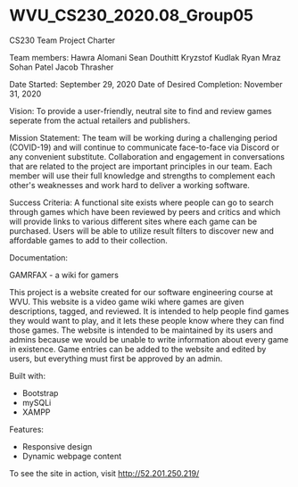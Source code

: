 # WVU_CS230_2020.08_Group05
CS230 Team Project Charter

Team members: 
Hawra Alomani
Sean Douthitt
Kryzstof Kudlak
Ryan Mraz
Sohan Patel 
Jacob Thrasher

Date Started: September 29, 2020
Date of Desired Completion: November 31, 2020

Vision: To provide a user-friendly, neutral site to find and review games seperate from the actual retailers and publishers.

Mission Statement: 
	The team will be working during a challenging period (COVID-19) and will continue to communicate face-to-face via Discord or any convenient substitute. Collaboration and engagement in conversations that are related to the project are important principles in our team. Each member will use their full knowledge and strengths to complement each other's weaknesses and work hard to deliver a working software.

Success Criteria:
A functional site exists where people can go to search through games which have been reviewed by peers and critics and which will provide links to various different sites where each game can be purchased. Users will be able to utilize result filters to discover new and affordable games to add to their collection. 



Documentation:

GAMRFAX - a wiki for gamers

This project is a website created for our software engineering course at WVU. This website is a video game wiki where games are given descriptions, tagged, and reviewed. It is intended to help people find games they would want to play, and it lets these people know where they can find those games. The website is intended to be maintained by its users and admins because we would be unable to write information about every game in existence. Game entries can be added to the website and edited by users, but everything must first be approved by an admin.

Built with:
- Bootstrap
- mySQLi
- XAMPP

Features:
- Responsive design
- Dynamic webpage content

To see the site in action, visit http://52.201.250.219/



